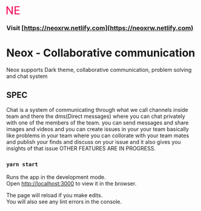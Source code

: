 ![Neox](/public/logo.svg)

### Visit [https://neoxrw.netlify.com](https://neoxrw.netlify.com)

# Neox - Collaborative communication

Neox supports Dark theme, collaborative communication, problem solving and chat system

## SPEC

Chat is a system of communicating through what we call channels inside team and there the dms(Direct messages) where you can chat privately with one of the members of the team. you can send messages and share images and videos and you can create issues in your your team basically like problems in your team where you can collorate with your team mates and publish your finds and discuss on your issue and it also gives you insights of that issue OTHER FEATURES ARE IN PROGRESS.

### `yarn start`

Runs the app in the development mode.\
Open [http://localhost:3000](http://localhost:3000) to view it in the browser.

The page will reload if you make edits.\
You will also see any lint errors in the console.
